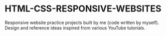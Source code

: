 # HTML-CSS-RESPONSIVE-WEBSITES
Responsive website practice projects built by me (code written by myself). Design and reference ideas inspired from various YouTube tutorials.
